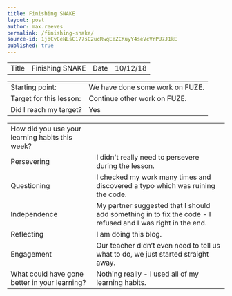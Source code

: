 ```yaml
---
title: Finishing SNAKE
layout: post
author: max.reeves
permalink: /finishing-snake/
source-id: 1jbCvCeNLsC177sC2ucRwqEeZCKuyY4seVcVrPU7J1kE
published: true
---
```

<table>
  <tr>
    <td>Title</td>
    <td>Finishing SNAKE</td>
    <td>Date</td>
    <td>10/12/18</td>
  </tr>
</table>


<table>
  <tr>
    <td>Starting point:</td>
    <td>We have done some work on FUZE.</td>
  </tr>
  <tr>
    <td>Target for this lesson:</td>
    <td>Continue other work on FUZE.</td>
  </tr>
  <tr>
    <td>Did I reach my target? </td>
    <td>Yes</td>
  </tr>
</table>


<table>
  <tr>
    <td>How did you use your learning habits this week?</td>
    <td></td>
  </tr>
  <tr>
    <td>Persevering</td>
    <td>I didn't really need to persevere during the lesson.</td>
  </tr>
  <tr>
    <td>Questioning</td>
    <td>I checked my work many times and discovered a typo which was ruining the code.</td>
  </tr>
  <tr>
    <td>Independence</td>
    <td>My partner suggested that I should add something in to fix the code -  I refused and I was right in the end.</td>
  </tr>
  <tr>
    <td>Reflecting</td>
    <td>I am doing this blog.</td>
  </tr>
  <tr>
    <td>Engagement</td>
    <td>Our teacher didn’t even need to tell us what to do, we just started straight away.</td>
  </tr>
  <tr>
    <td>What could have gone better in your learning?</td>
    <td>Nothing really - I used all of my learning habits.</td>
  </tr>
</table>


